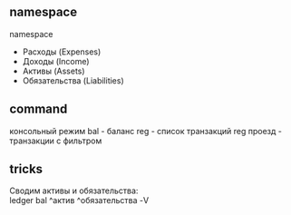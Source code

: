 ## namespace
namespace

* Расходы (Expenses)
* Доходы (Income)
* Активы (Assets)
* Обязательства (Liabilities)


## command
консольный режим
bal - баланс
reg - список транзакций
reg проезд - транзакции с фильтром

## tricks
Сводим активы и обязательства:  
ledger bal ^актив ^обязательства -V

